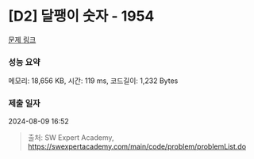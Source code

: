 # [D2] 달팽이 숫자 - 1954 

[문제 링크](https://swexpertacademy.com/main/code/problem/problemDetail.do?contestProbId=AV5PobmqAPoDFAUq) 

### 성능 요약

메모리: 18,656 KB, 시간: 119 ms, 코드길이: 1,232 Bytes

### 제출 일자

2024-08-09 16:52



> 출처: SW Expert Academy, https://swexpertacademy.com/main/code/problem/problemList.do